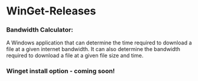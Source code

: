 # WinGet-Releases

### Bandwidth Calculator:
A Windows application that can determine the time required to download a file at a given internet bandwidth. It can also determine the bandwidth required to download a file at a given file size and time.

### Winget install option - coming soon!

##
